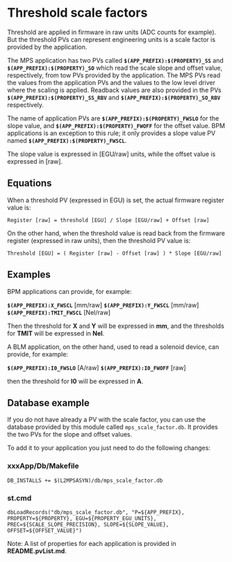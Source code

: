 # Threshold scale factors

Threshold are applied in firmware in raw units (ADC counts for example). But the threshold PVs can represent engineering units is a scale factor is provided by the application.

The MPS application has two PVs called **`$(APP_PREFIX):$(PROPERTY)_SS`**  and **`$(APP_PREFIX):$(PROPERTY)_SO`** which read the scale slope and offset value, respectively, from tow PVs provided by the application. The MPS PVs read the values from the application PVs and the values to the low level driver where the scaling is applied. Readback values are also provided in the PVs **`$(APP_PREFIX):$(PROPERTY)_SS_RBV`** and **`$(APP_PREFIX):$(PROPERTY)_SO_RBV`** respectively.

The name of application PVs are **`$(APP_PREFIX):$(PROPERTY)_FWSLO`**  for the slope value, and **`$(APP_PREFIX):$(PROPERTY)_FWOFF`** for the offset value. BPM applications is an exception to this rule; it only provides a slope value PV named **`$(APP_PREFIX):$(PROPERTY)_FWSCL`**.

The slope value is expressed in [EGU/raw] units, while the offset value is expressed in [raw].

## Equations

When a threshold PV (expressed in EGU) is set, the actual firmware register value is:

```
Register [raw] = threshold [EGU] / Slope [EGU/raw] + Offset [raw]
```

On the other hand, when the threshold value is read back from the firmware register (expressed in raw units), then the threshold PV value is:

```
Threshold [EGU] = ( Register [raw] - Offset [raw] ) * Slope [EGU/raw]
```

## Examples

BPM applications can provide, for example:

**`$(APP_PREFIX):X_FWSCL`** [mm/raw]
**`$(APP_PREFIX):Y_FWSCL`** [mm/raw]
**`$(APP_PREFIX):TMIT_FWSCL`** [Nel/raw]

Then the threshold for **X** and **Y** will be expressed in **mm**, and the thresholds for **TMIT** will be expressed in **Nel**.

A BLM application, on the other hand, used to read a solenoid device, can provide, for example:

**`$(APP_PREFIX):I0_FWSLO`** [A/raw]
**`$(APP_PREFIX):I0_FWOFF`** [raw]

then the threshold for **I0** will be expressed in **A**.

## Database example

If you do not have already a PV with the scale factor, you can use the database provided by this module called `mps_scale_factor.db`. It provides the two PVs for the slope and offset values.

To add it to your application you just need to do the following changes:

### xxxApp/Db/Makefile

```
DB_INSTALLS += $(L2MPSASYN)/db/mps_scale_factor.db
```

### st.cmd

```
dbLoadRecords("db/mps_scale_factor.db", "P=${APP_PREFIX}, PROPERTY=${PROPERTY}, EGU=${PROPERTY_EGU_UNITS}, PREC=${SCALE_SLOPE_PRECISION}, SLOPE=${SLOPE_VALUE}, OFFSET=${OFFSET_VALUE}")
```

Note: A list of properties for each application is provided in **README.pvList.md**.
